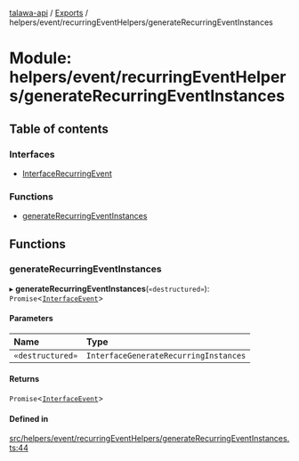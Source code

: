 [talawa-api](../README.md) / [Exports](../modules.md) / helpers/event/recurringEventHelpers/generateRecurringEventInstances

# Module: helpers/event/recurringEventHelpers/generateRecurringEventInstances

## Table of contents

### Interfaces

- [InterfaceRecurringEvent](../interfaces/helpers_event_recurringEventHelpers_generateRecurringEventInstances.InterfaceRecurringEvent.md)

### Functions

- [generateRecurringEventInstances](helpers_event_recurringEventHelpers_generateRecurringEventInstances.md#generaterecurringeventinstances)

## Functions

### generateRecurringEventInstances

▸ **generateRecurringEventInstances**(`«destructured»`): `Promise`\<[`InterfaceEvent`](../interfaces/models_Event.InterfaceEvent.md)\>

#### Parameters

| Name | Type |
| :------ | :------ |
| `«destructured»` | `InterfaceGenerateRecurringInstances` |

#### Returns

`Promise`\<[`InterfaceEvent`](../interfaces/models_Event.InterfaceEvent.md)\>

#### Defined in

[src/helpers/event/recurringEventHelpers/generateRecurringEventInstances.ts:44](https://github.com/PalisadoesFoundation/talawa-api/blob/0deccac/src/helpers/event/recurringEventHelpers/generateRecurringEventInstances.ts#L44)
